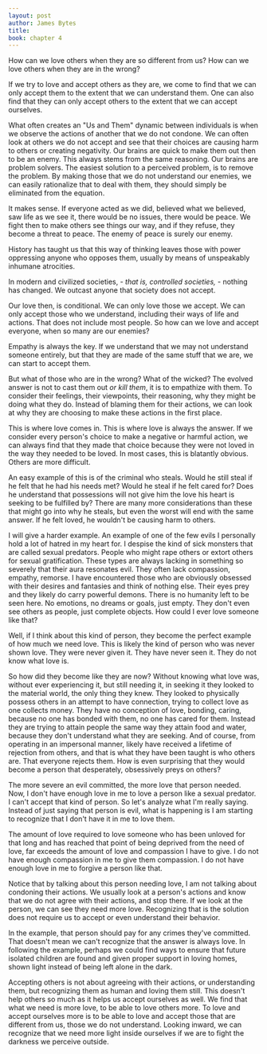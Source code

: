 ```yaml
---
layout: post
author: James Bytes
title:
book: chapter 4
---
```


How can we love others when they are so different from us? How can we love others when they are in the wrong?

If we try to love and accept others as they are, we come to find that we can only accept them to the extent that we can understand them. One can also find that they can only accept others to the extent that we can accept ourselves.

What often creates an "Us and Them" dynamic between individuals is when we observe the actions of another that we do not condone.  We can often look at others we do not accept and see that their choices are causing harm to others or creating negativity. Our brains are quick to make them out then to be an enemy. This always stems from the same reasoning. Our brains are problem solvers. The easiest solution to a perceived problem, is to remove the problem. By making those that we do not understand our enemies, we can easily rationalize that to deal with them, they should simply be eliminated from the equation.

It makes sense. If everyone acted as we did, believed what we believed, saw life as we see it, there would be no issues, there would be peace. We fight then to make others see things our way, and if they refuse, they become a threat to peace. The enemy of peace is surely our enemy.

History has taught us that this way of thinking leaves those with power oppressing anyone who opposes them, usually by means of unspeakably inhumane atrocities.

In modern and civilized societies, - _that is, controlled societies,_ - nothing has changed. We outcast anyone that society does not accept.

Our love then, is conditional. We can only love those we accept. We can only accept those who we understand, including their ways of life and actions. That does not include most people. So how can we love and accept everyone, when so many are our enemies?

Empathy is always the key. If we understand that we may not understand someone entirely, but that they are made of the same stuff that we are, we can start to accept them.

But what of those who are in the wrong? What of the wicked?
The evolved answer is not to cast them out _or kill them_, it is to empathize with them. To consider their feelings, their viewpoints, their reasoning, why they might be doing what they do. Instead of blaming them for their actions, we can look at why they are choosing to make these actions in the first place.

This is where love comes in. This is where love is always the answer. If we consider every person's choice to make a negative or harmful action, we can always find that they made that choice because they were not loved in the way they needed to be loved. In most cases, this is blatantly obvious. Others are more difficult.

An easy example of this is of the criminal who steals. Would he still steal if he felt that he had his needs met? Would he steal if he felt cared for? Does he understand that possessions will not give him the love his heart is seeking to be fulfilled by? There are many more considerations than these that might go into why he steals, but even the worst will end with the same answer. If he felt loved, he wouldn't be causing harm to others.

I will give a harder example. An example of one of the few evils I personally hold a lot of hatred in my heart for. I despise the kind of sick monsters that are called sexual predators. People who might rape others or extort others for sexual gratification. These types are always lacking in something so severely that their aura resonates evil. They often lack compassion, empathy, remorse. I have encountered those who are obviously obsessed with their desires and fantasies and think of nothing else. Their eyes prey and they likely do carry powerful demons. There is no humanity left to be seen here. No emotions, no dreams or goals, just empty. They don't even see others as people, just complete objects. How could I ever love someone like that?

Well, if I think about this kind of person, they become the perfect example of how much we need love. This is likely the kind of person who was never shown love. They were never given it. They have never seen it. They do not know what love is.

So how did they become like they are now?
Without knowing what love was, without ever experiencing it, but still needing it, in seeking it they looked to the material world, the only thing they knew. They looked to physically possess others in an attempt to have connection, trying to collect love as one collects money. They have no conception of love, bonding, caring, because no one has bonded with them, no one has cared for them. Instead they are trying to attain people the same way they attain food and water, because they don't understand what they are seeking. And of course, from operating in an impersonal manner,  likely have received a lifetime of rejection from others, and that is what they have been taught is who others are. That everyone rejects them. How is even surprising that they would become a person that desperately, obsessively preys on others?

The more severe an evil committed, the more love that person needed.
Now, I don't have enough love in me to love a person like a sexual predator. I can't accept that kind of person. So let's analyze what I'm really saying. Instead of just saying that person is evil, what is happening is I am starting to recognize that I don't have it in me to love them.

The amount of love required to love someone who has been unloved for that long and has reached that point of being deprived from the need of love, far exceeds the amount of love and compassion I have to give. I do not have enough compassion in me to give them compassion. I do not have enough love in me to forgive a person like that.

Notice that by talking about this person needing love, I am not talking about condoning their actions. We usually look at a person's actions and know that we do not agree with their actions, and stop there. If we look at the person, we can see they need more love. Recognizing that is the solution does not require us to accept or even understand their behavior.

In the example, that person should pay for any crimes they've committed. That doesn't mean we can't recognize that the answer is always love. In following the example, perhaps we could find ways to ensure that future isolated children are found and given proper support in loving homes, shown light instead of being left alone in the dark.

Accepting others is not about agreeing with their actions, or understanding them, but recognizing them as human and loving them still. This doesn't help others so much as it helps us accept ourselves as well. We find that what we need is more love, to be able to love others more. To love and accept ourselves more is to be able to love and accept those that are different from us, those we do not understand.
Looking inward, we can recognize that we need more light inside ourselves if we are to fight the darkness we perceive outside.

